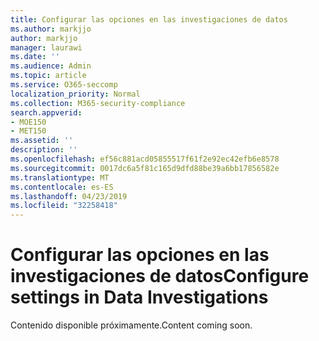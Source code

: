 ```yaml
---
title: Configurar las opciones en las investigaciones de datos
ms.author: markjjo
author: markjjo
manager: laurawi
ms.date: ''
ms.audience: Admin
ms.topic: article
ms.service: O365-seccomp
localization_priority: Normal
ms.collection: M365-security-compliance
search.appverid:
- MOE150
- MET150
ms.assetid: ''
description: ''
ms.openlocfilehash: ef56c881acd05855517f61f2e92ec42efb6e8578
ms.sourcegitcommit: 0017dc6a5f81c165d9dfd88be39a6bb17856582e
ms.translationtype: MT
ms.contentlocale: es-ES
ms.lasthandoff: 04/23/2019
ms.locfileid: "32258418"
---
```

# <a name="configure-settings-in-data-investigations"></a><span data-ttu-id="30eaa-102">Configurar las opciones en las investigaciones de datos</span><span class="sxs-lookup"><span data-stu-id="30eaa-102">Configure settings in Data Investigations</span></span>

<span data-ttu-id="30eaa-103">Contenido disponible próximamente.</span><span class="sxs-lookup"><span data-stu-id="30eaa-103">Content coming soon.</span></span>